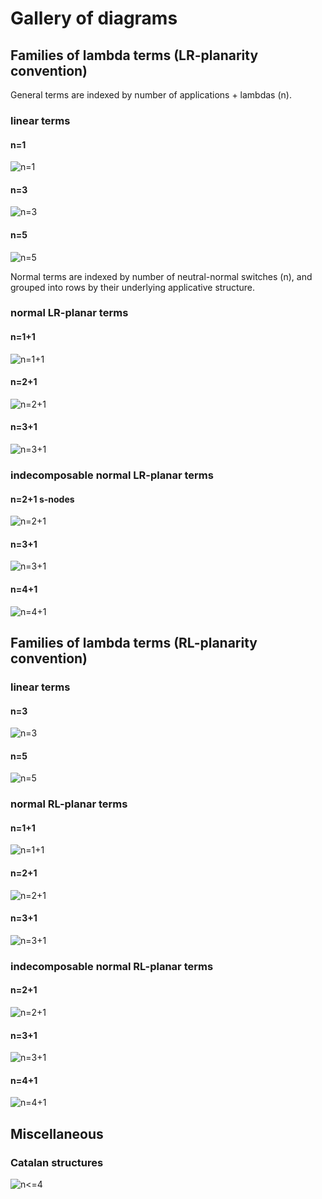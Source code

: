 # Gallery of diagrams

## Families of lambda terms (LR-planarity convention)

General terms are indexed by number of applications + lambdas (n).

### linear terms
#### n=1
![n=1](https://cdn.rawgit.com/noamz/linlam-gos/master/diagrams/linearLR1.svg)
#### n=3
![n=3](https://cdn.rawgit.com/noamz/linlam-gos/master/diagrams/linearLR3.svg)
#### n=5
![n=5](https://cdn.rawgit.com/noamz/linlam-gos/master/diagrams/linearLR5.svg)

Normal terms are indexed by number of neutral-normal switches (n), and grouped into rows by their underlying applicative structure.

### normal LR-planar terms
#### n=1+1
![n=1+1](https://cdn.rawgit.com/noamz/linlam-gos/master/diagrams/nptLR1.svg)
#### n=2+1
![n=2+1](https://cdn.rawgit.com/noamz/linlam-gos/master/diagrams/nptLR2.svg)
#### n=3+1
![n=3+1](https://cdn.rawgit.com/noamz/linlam-gos/master/diagrams/nptLR3.svg)

### indecomposable normal LR-planar terms
#### n=2+1 s-nodes
![n=2+1](https://cdn.rawgit.com/noamz/linlam-gos/master/diagrams/nptiLR2.svg)
#### n=3+1
![n=3+1](https://cdn.rawgit.com/noamz/linlam-gos/master/diagrams/nptiLR3.svg)
#### n=4+1
![n=4+1](https://cdn.rawgit.com/noamz/linlam-gos/master/diagrams/nptiLR4.svg)

## Families of lambda terms (RL-planarity convention)

### linear terms
#### n=3
![n=3](https://cdn.rawgit.com/noamz/linlam-gos/master/diagrams/linearRL3.svg)
#### n=5
![n=5](https://cdn.rawgit.com/noamz/linlam-gos/master/diagrams/linearRL5.svg)

### normal RL-planar terms
#### n=1+1
![n=1+1](https://cdn.rawgit.com/noamz/linlam-gos/master/diagrams/nptRL1.svg)
#### n=2+1
![n=2+1](https://cdn.rawgit.com/noamz/linlam-gos/master/diagrams/nptRL2.svg)
#### n=3+1
![n=3+1](https://cdn.rawgit.com/noamz/linlam-gos/master/diagrams/nptRL3.svg)

### indecomposable normal RL-planar terms
#### n=2+1
![n=2+1](https://cdn.rawgit.com/noamz/linlam-gos/master/diagrams/nptiRL2.svg)
#### n=3+1
![n=3+1](https://cdn.rawgit.com/noamz/linlam-gos/master/diagrams/nptiRL3.svg)
#### n=4+1
![n=4+1](https://cdn.rawgit.com/noamz/linlam-gos/master/diagrams/nptiRL4.svg)

## Miscellaneous

### Catalan structures
![n<=4](https://cdn.rawgit.com/noamz/linlam-gos/master/diagrams/catalan4.svg)
